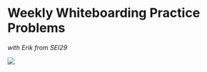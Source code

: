 # Weekly Whiteboarding Practice Problems

*with Erik from SEI29*

![](https://i.redd.it/koc1i9gls7431.png)